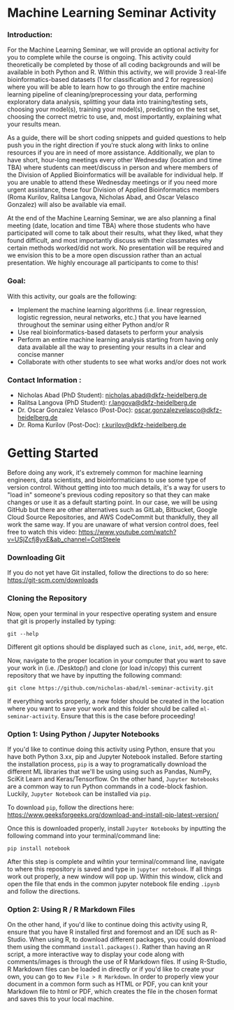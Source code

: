 # Machine Learning Seminar Activity
### Introduction: 
For the Machine Learning Seminar, we will provide an optional activity for you to complete while the course is ongoing. This activity could theoretically be completed by those of all coding backgrounds and will be available in both Python and R. Within this activity, we will provide 3 real-life bioinformatics-based datasets (1 for classification and 2 for regression) where you will be able to learn how to go through the entire machine learning pipeline of cleaning/preprocessing your data, performing exploratory data analysis, splitting your data into training/testing sets, choosing your model(s),  training your model(s), predicting on the test set, choosing the correct metric to use, and, most importantly, explaining what your results mean. 

As a guide, there will be short coding snippets and guided questions to help push you in the right direction if you’re stuck along with links to online resources if you are in need of more assistance. Additionally, we plan to have short, hour-long meetings every other Wednesday (location and time TBA) where students can meet/discuss in person and where members of the Division of Applied Bioinformatics will be available for individual help. If you are unable to attend these Wednesday meetings or if you need more urgent assistance, these four Division of Applied Bioinformatics members (Roma Kurilov, Ralitsa Langova, Nicholas Abad, and Oscar Velasco Gonzalez) will also be available via email.

At the end of the Machine Learning Seminar, we are also planning a final meeting (date, location and time TBA)  where those students who have participated will come to talk about their results, what they liked, what they found difficult, and most importantly discuss with their classmates why certain methods worked/did not work. No presentation will be required and we envision this to be a more open discussion rather than an actual presentation. We highly encourage all participants to come to this!

### Goal:
With this activity, our goals are the following:
- Implement the machine learning algorithms (i.e. linear regression, logistic regression, neural networks, etc.) that you have learned throughout the seminar using either Python and/or R
- Use real bioinformatics-based datasets to perform your analysis
- Perform an entire machine learning analysis starting from having only data available all the way to presenting your results in a clear and concise manner
- Collaborate with other students to see what works and/or does not work

### Contact Information :
- Nicholas Abad (PhD Student): nicholas.abad@dkfz-heidelberg.de
- Ralitsa Langova (PhD Student): r.langova@dkfz-heidelberg.de
- Dr. Oscar Gonzalez Velasco (Post-Doc): oscar.gonzalezvelasco@dkfz-heidelberg.de
- Dr. Roma Kurilov (Post-Doc): r.kurilov@dkfz-heidelberg.de

# Getting Started
Before doing any work, it's extremely common for machine learning engineers, data scientists, and bioinformaticians to use some type of version control. Without getting into too much details, it's a way for users to "load in" someone's previous coding repository so that they can make changes or use it as a default starting point. In our case, we will be using GitHub but there are other alternatives such as GitLab, Bitbucket, Google Cloud Source Repositories, and AWS CodeCommit but thankfully, they all work the same way. If you are unaware of what version control does, feel free to watch this video: https://www.youtube.com/watch?v=USjZcfj8yxE&ab_channel=ColtSteele

### Downloading Git
If you do not yet have Git installed, follow the directions to do so here: https://git-scm.com/downloads

### Cloning the Repository
Now, open your terminal in your respective operating system and ensure that git is properly installed by typing:

`git --help`

Different git options should be displayed such as `clone`, `init`, `add`, `merge`, etc.

Now, navigate to the proper location in your computer that you want to save your work in (i.e. /Desktop/) and clone (or load in/copy) this current repository that we have by inputting the following command:

`git clone https://github.com/nicholas-abad/ml-seminar-activity.git`

If everything works properly, a new folder should be created in the location where you want to save your work and this folder should be called `ml-seminar-activity`. Ensure that this is the case before proceeding!

### Option 1: Using Python / Jupyter Notebooks
If you'd like to continue doing this activity using Python, ensure that you have both Python 3.xx, pip and Jupyter Notebook installed. Before starting the installation process, `pip` is a way to programatically download the different ML libraries that we'll be using using such as Pandas, NumPy, SciKit Learn and Keras/Tensorflow. On the other hand, `Jupyter Notebooks` are a common way to run Python commands in a code-block fashion. Luckily, `Jupyter Notebook` can be installed via `pip`.

To download `pip`, follow the directions here: https://www.geeksforgeeks.org/download-and-install-pip-latest-version/

Once this is downloaded properly, install `Jupyter Notebooks` by inputting the following command into your terminal/command line:

`pip install notebook`

After this step is complete and wihtin your terminal/command line, navigate to where this repository is saved and type in `jupyter notebook`. If all things work out properly, a new window will pop up. Within this window, click and open the file that ends in the common jupyter notebook file ending `.ipynb` and follow the directions.


### Option 2: Using R / R Markdown Files
On the other hand, if you'd like to continue doing this activity using R, ensure that you have R installed first and foremost and an IDE such as R-Studio. When using R, to download different packages, you could download them using the command `install.packages()`. Rather than having an R script, a more interactive way to display your code along with comments/images is through the use of R Markdown files. If using R-Studio, R Markdown files can be loaded in directly or if you'd like to create your own, you can go to `New File > R Markdown`. In order to properly view your document in a common form such as HTML or PDF, you can knit your Markdown file to html or PDF, which creates the file in the chosen format and saves this to your local machine.

